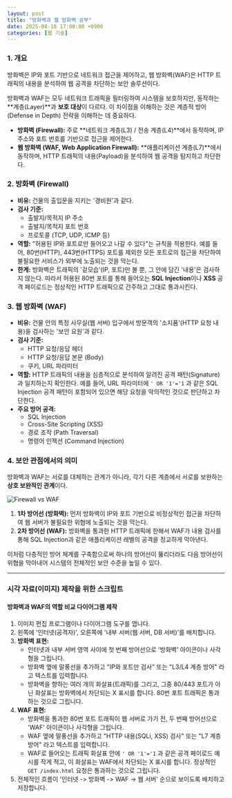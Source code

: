 ```yaml
---
layout: post
title: "방화벽과 웹 방화벽 공부"
date: 2025-08-18 17:00:00 +0900
categories: [웹 기술]
---
```


### 1. 개요

방화벽은 IP와 포트 기반으로 네트워크 접근을 제어하고, 웹 방화벽(WAF)은 HTTP 트래픽의 내용을 분석하여 웹 공격을 차단하는 보안 솔루션이다.

방화벽과 WAF는 모두 네트워크 트래픽을 필터링하여 시스템을 보호하지만, 동작하는 **계층(Layer)**과 **보호 대상**이 다르다. 이 차이점을 이해하는 것은 계층적 방어(Defense in Depth) 전략을 이해하는 데 중요하다.

*   **방화벽 (Firewall):** 주로 **네트워크 계층(L3) / 전송 계층(L4)**에서 동작하며, IP 주소와 포트 번호를 기반으로 접근을 제어한다.
*   **웹 방화벽 (WAF, Web Application Firewall):** **애플리케이션 계층(L7)**에서 동작하며, HTTP 트래픽의 내용(Payload)을 분석하여 웹 공격을 탐지하고 차단한다.

### 2. 방화벽 (Firewall)

*   **비유:** 건물의 출입문을 지키는 '경비원'과 같다.
*   **검사 기준:**
    *   출발지/목적지 IP 주소
    *   출발지/목적지 포트 번호
    *   프로토콜 (TCP, UDP, ICMP 등)
*   **역할:** "허용된 IP와 포트로만 들어오고 나갈 수 있다"는 규칙을 적용한다. 예를 들어, 80번(HTTP), 443번(HTTPS) 포트를 제외한 모든 포트로의 접근을 차단하여 불필요한 서비스가 외부에 노출되는 것을 막는다.
*   **한계:**
    방화벽은 트래픽의 '겉모습'(IP, 포트)만 볼 뿐, 그 안에 담긴 '내용'은 검사하지 않는다. 따라서 허용된 80번 포트를 통해 들어오는 **SQL Injection**이나 **XSS** 공격 페이로드는 정상적인 HTTP 트래픽으로 간주하고 그대로 통과시킨다.

### 3. 웹 방화벽 (WAF)

*   **비유:** 건물 안의 특정 사무실(웹 서버) 입구에서 방문객의 '소지품'(HTTP 요청 내용)을 검사하는 '보안 요원'과 같다.
*   **검사 기준:**
    *   HTTP 요청/응답 헤더
    *   HTTP 요청/응답 본문 (Body)
    *   쿠키, URL 파라미터
*   **역할:** HTTP 트래픽의 내용을 심층적으로 분석하여 알려진 공격 패턴(Signature)과 일치하는지 확인한다. 예를 들어, URL 파라미터에 `' OR '1'='1` 과 같은 SQL Injection 공격 패턴이 포함되어 있으면 해당 요청을 악의적인 것으로 판단하고 차단한다.
*   **주요 방어 공격:**
    *   SQL Injection
    *   Cross-Site Scripting (XSS)
    *   경로 조작 (Path Traversal)
    *   명령어 인젝션 (Command Injection)

### 4. 보안 관점에서의 의미

방화벽과 WAF는 서로를 대체하는 관계가 아니라, 각기 다른 계층에서 서로를 보완하는 **상호 보완적인 관계**이다.

![Firewall vs WAF](/assets/images/Fw_Waf_1.png)

1.  **1차 방어선 (방화벽):** 먼저 방화벽이 IP와 포트 기반으로 비정상적인 접근을 차단하여 웹 서버가 불필요한 위협에 노출되는 것을 막는다.
2.  **2차 방어선 (WAF):** 방화벽을 통과한 HTTP 트래픽에 한해서 WAF가 내용 검사를 통해 SQL Injection과 같은 애플리케이션 레벨의 공격을 정교하게 막아낸다.

이처럼 다층적인 방어 체계를 구축함으로써 하나의 방어선이 뚫리더라도 다음 방어선이 위협을 막아내어 시스템의 전체적인 보안 수준을 높일 수 있다.

<hr class="short-rule">





### 시각 자료(이미지) 제작을 위한 스크립트

#### **방화벽과 WAF의 역할 비교 다이어그램 제작**

1.  이미지 편집 프로그램이나 다이어그램 도구를 엽니다.
2.  왼쪽에 '인터넷(공격자)', 오른쪽에 '내부 서버(웹 서버, DB 서버)'를 배치합니다.
3.  **방화벽 표현:**
    *   인터넷과 내부 서버 영역 사이에 첫 번째 방어선으로 '방화벽' 아이콘이나 사각형을 그립니다.
    *   방화벽 옆에 말풍선을 추가하고 "IP와 포트만 검사" 또는 "L3/L4 계층 방어" 라고 텍스트를 입력합니다.
    *   방화벽을 향하는 여러 개의 화살표(트래픽)를 그리고, 그중 80/443 포트가 아닌 화살표는 방화벽에서 차단되는 X 표시를 합니다. 80번 포트 트래픽은 통과하는 것으로 그립니다.
4.  **WAF 표현:**
    *   방화벽을 통과한 80번 포트 트래픽이 웹 서버로 가기 전, 두 번째 방어선으로 'WAF' 아이콘이나 사각형을 그립니다.
    *   WAF 옆에 말풍선을 추가하고 "HTTP 내용(SQLi, XSS) 검사" 또는 "L7 계층 방어" 라고 텍스트를 입력합니다.
    *   WAF로 들어오는 트래픽 화살표 안에 `' OR '1'='1` 과 같은 공격 페이로드 예시를 작게 적고, 이 화살표는 WAF에서 차단되는 X 표시를 합니다. 정상적인 `GET /index.html` 요청은 통과하는 것으로 그립니다.
5.  전체적인 흐름이 '인터넷 -> 방화벽 -> WAF -> 웹 서버' 순으로 보이도록 배치하고 저장합니다.